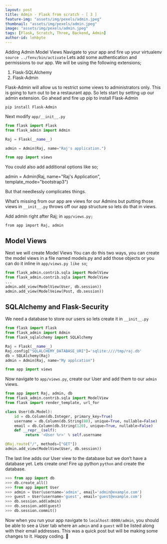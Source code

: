 ```yaml
---
layout: post
title: Admin - Flask from scratch - [ 3 ]
feature-img: "assets/img/pexels/admin.jpeg"
thumbnail: "assets/img/pexels/admin.jpeg"
image: "assets/img/pexels/admin.jpeg"
tags: [Flask, Scratch, Three, Backend, Admin]
author-id: lehbyte
---
```


Adding Admin Model Views
Navigate to your app and fire up your virtualenv
`source ../fenv/bin/activate`
Lets add some authentication and permissions to our app.
We will be using the following extensions;

1. Flask-SQLAlchemy
2. Flask-Admin

Flask-Admin will allow us to restrict some views to administrators only. 
This is going to turn out to be a restaurant app.
So lets start by setting up our admin extension.
Go ahead and fire up pip to install Flask-Admin

`pip install Flask-Admin`

Next  modify `app/__init__.py`

```python
from flask import Flask
from flask_admin import Admin

Raj = Flask(__name__)

admin = Admin(Raj, name="Raj's application.")

from app import views
```

You could also add additional options like so;

admin = Admin(Raj, name="Raj's Application", template_mode="bootstrap3")

But that needlessly complicates things.

What’s missing from our app are views for our Admins but putting those views in `__init__.py` throws off our app structure so lets do that in views.

Add admin right after Raj;  in `app/views.py;`

`from app import Raj, admin`

## Model Views

Next we will create Model Views
You can do this two ways, you can create the model views in a file named models.py and add those objects or you can do it inline in `app/views.py like so`;

```python
from flask_admin.contrib.sqla import ModelView
from flask_admin.contrib.sqla import ModelView
...
admin.add_view(ModelView(User, db.session))
admin.add_view(ModelVeiew(Post, db.session))
```

## SQLAlchemy and Flask-Security
We need a database to store our users so lets create it in `__init__.py`

```python
from flask import Flask
from flask_admin import Admin
from flask_sqlalchemy import SQLAlchemy

Raj = Flask(__name__)
Raj.config["SQLALCHEMY_DATABASE_URI"]='sqlite:////tmp/raj.db'
db = SQLAlchemy(Raj)
admin = Admin(Raj, name="My applcation")

from app import views
```

Now navigate to `app/views.py`, create our User and add them to our `admin` views.

```python
from app import Raj, admin, db
from flask_admin.contrib.sqla import ModelView
from flask import render_template, url_for

class User(db.Model):
    id = db.Column(db.Integer, primary_key=True)
    username = db.Column(db.String(80), unique=True, nullable=False)
    email = db.Column(db.String(120), unique=True, nullable=False)
    def __repr__(self):
         return '<User %r>' % self.username

@Raj.route("/", methods=["GET"])
admin.add_view(ModelView(User, db.session))
```

The last line adds our User view to the database but we don’t have a database yet.
Lets create one!
Fire up python `python` and create the database.

```python
>>> from app import db
>>> db.create_all()
>>> from app import User
>>> admin = User(username='admin', email='admin@example.com')
>>> guest = User(username='guest', email='guest@example.com')
>>> db.session.add(admin)
>>> db.session.add(guest)
>>> db.session.commit()
```

Now when you run your app navigate to `localhost:8000/admin`, you should be able to see a User tab where an `admin` and a `guest` will be listed along with their email addresses.
This was a quick post but will be making some changes to it.
Happy coding. 🙂